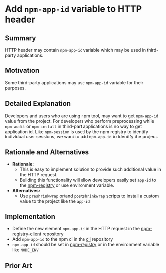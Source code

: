 # Add `npm-app-id` variable to HTTP header

## Summary

HTTP header may contain `npm-app-id` variable which may be used in third-party applications.

## Motivation

Some third-party applications may use `npm-app-id` variable for their purposes.

## Detailed Explanation

Developers and users who are using npm tool, may want to get `npm-app-id` value from the project.
For developers who perform preprocessing while `npm audit` or `npm install` in third-part applications is no way to get application id.
Like `npm-session` is used by the npm registry to identify individual user sessions, we want to add `npm-app-id` to identify the project. 

## Rationale and Alternatives

* **Rationale:** 
  * This is easy to implement solution to provide such additional value in the HTTP request.
  * Building this functionality will allow developers easily set `app-id` to the [npm-registry](https://docs.npmjs.com/using-npm/registry.html) or use environment variable.
* **Alternatives:** 
  * Use `preshrinkwrap` or/and `postshrinkwrap` scripts to install a custom value to the project like the `app-id`

## Implementation

* Define the new element `npm-app-id` in the HTTP request in the [npm-registry-client](https://github.com/npm/npm-registry-client) repository
* Add `npm-app-id` to the npm ci in the [cli](https://github.com/npm/cli) repository
* `npm-app-id` should be set in [npm-registry](https://docs.npmjs.com/using-npm/registry.html) or in the environment variable like `NODE_ENV`

## Prior Art
